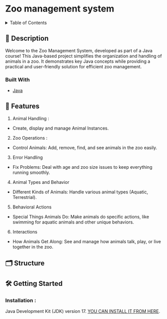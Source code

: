 # Zoo management system 

<!-- TABLE OF CONTENTS -->
<details>
  <summary>Table of Contents</summary>
  <ol>
    <li>
      <a href="#-description">Description</a>
      <ul>
        <li><a href="#built-with">Built With</a></li>
      </ul>
    </li>
    <li><a href="#-features">Features</a></li>
    <li><a href="#-structure">Structure</a></li>
        <li>
      <a href="#-getting-started">Getting Started</a>
      <ul>
        <li><a href="#installation-">Installation</a></li>
      </ul>
    </li>
  </ol>
</details>

## 📝 Description  

Welcome to the Zoo Management System, developed as part of a Java course! This Java-based project simplifies the organization and handling of animals in a zoo. It demonstrates key Java concepts while providing a practical and user-friendly solution for efficient zoo management.

### Built With

* [Java](https://dev.java/)

## 🌟 Features 
1. Animal Handling :
* Create, display and manage Animal Instances.
2. Zoo Operations :
* Control Animals: Add, remove, find, and see animals in the zoo easily.
3. Error Handling
* Fix Problems: Deal with age and zoo size issues to keep everything running smoothly.
4. Animal Types and Behavior
* Different Kinds of Animals: Handle various animal types (Aquatic, Terrestrial).
5. Behavioral Actions
* Special Things Animals Do: Make animals do specific actions, like swimming for aquatic animals and other unique behaviors.
6. Interactions
* How Animals Get Along: See and manage how animals talk, play, or live together in the zoo.
## 🗂 Structure 


## 🛠️ Getting Started  
### Installation :
Java Development Kit (JDK) version 17.
[YOU CAN INSTALL IT FROM HERE](https://www.oracle.com/java/technologies/downloads/#java17).

